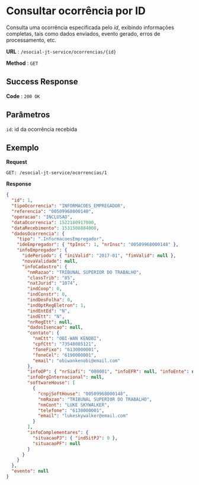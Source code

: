 # Consultar ocorrência por ID

Consulta uma ocorrência especificada pelo _id_, exibindo informações completas, tais como dados enviados, evento gerado, erros de processamento, etc.

**URL** : `/esocial-jt-service/ocorrencias/{id}`

**Method** : `GET`

## Success Response

**Code** : `200 OK`

## Parâmetros

`id`: id da ocorrência recebida

## Exemplo

**Request**

```
GET: /esocial-jt-service/ocorrencias/1
```

**Response**

```json
{
  "id": 1,
  "tipoOcorrencia": "INFORMACOES_EMPREGADOR",
  "referencia": "00509968000148",
  "operacao": "INCLUSAO",
  "dataOcorrencia": 1522180917000,
  "dataRecebimento": 1531508884000,
  "dadosOcorrencia": {
    "tipo": ".InformacoesEmpregador",
    "ideEmpregador": { "tpInsc": 1, "nrInsc": "00509968000148" },
    "infoEmpregador": {
      "idePeriodo": { "iniValid": "2017-01", "fimValid": null },
      "novaValidade": null,
      "infoCadastro": {
        "nmRazao": "TRIBUNAL SUPERIOR DO TRABALHO",
        "classTrib": "85",
        "natJurid": "1074",
        "indCoop": 0,
        "indConstr": 0,
        "indDesFolha": 0,
        "indOptRegEletron": 1,
        "indEntEd": "N",
        "indEtt": "N",
        "nrRegEtt": null,
        "dadosIsencao": null,
        "contato": {
          "nmCtt": "OBI-WAN KENOBI",
          "cpfCtt": "73548085121",
          "foneFixo": "6130000001",
          "foneCel": "6190000001",
          "email": "obiwankenobi@email.com"
        },
        "infoOP": { "nrSiafi": "080001", "infoEFR": null, "infoEnte": null },
        "infoOrgInternacional": null,
        "softwareHouse": [
          {
            "cnpjSoftHouse": "00509968000148",
            "nmRazao": "TRIBUNAL SUPERIOR DO TRABALHO",
            "nmCont": "LUKE SKYWALKER",
            "telefone": "6130000001",
            "email": "lukeskywalker@email.com"
          }
        ],
        "infoComplementares": {
          "situacaoPJ": { "indSitPJ": 0 },
          "situacaoPF": null
        }
      }
    }
  },
  "evento": null
}
```
